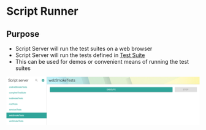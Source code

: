 # Script Runner

## Purpose

* Script Server will run the test suites on a web browser
* Script Server will run the tests defined in [Test Suite](https://ehsan-matean.gitbook.io/automationcore/~/edit/drafts/-L_LX4fZgKxC018opI_I/test-suite) 
* This can be used for demos or convenient means of running the test suites

![](../.gitbook/assets/image%20%286%29.png)






